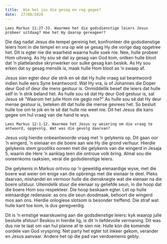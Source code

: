```yaml
---
title:  Wie het jou die gesag en reg gegee?
date:  27/08/2024
---
```


`Lees Markus 11:27-33. Waarmee het die godsdienstige leiers Jesus probeer uitdaag? Hoe het Hy daarop gereageer?`

Die dag nadat Jesus die tempel gereinig het, konfronteer die godsdienstige leiers hom in die tempel en vra op wie se gesag Hy die vorige dag opgetree het. Dit is egter nie die waarheid waarna hulle soek nie. Nee, hulle probeer Hom uitvang. As Hy sou sê dat sy gesag van God kom, ontken hulle bloot dat ’n plattelandse skrynwerker oor sulke gesag kan beskik. As Hy sou erken dat sy gesag menslik is, maak hulle Hom bloot as ’n swaap af.

Jesus sien egter deur die strik en sê dat Hy hulle vraag sal beantwoord indien hulle eers Syne beantwoord. Wat Hy vra, is of Johannes die Doper deur God of deur die mens gestuur is. Onmiddellik besef die leiers dat hulle self in ’n strik beland het. As hulle sou sê dat Hy deur God gestuur is, sal Jesus sê “Waarom het julle Hom nie geglo nie?” As hulle sou sê dat Hy deur mense gestuur is, beteken dit dat hulle die mense gevrees het. So besluit hulle toe om te jok en te sê dat hulle nie weet nie. Dit het Jesus die kans gegee om hul vraag van die hand te wys.

`Lees Markus 12:1-12. Waarmee het Jesus sy weiering om die vraag te antwoord, opgevolg. Wat was die gevolg daarvan?`

Jesus volg hierdie onbeantwoorde vraag met ’n gelykenis op. Dit gaan oor ’n wingerd, ’n eienaar en die boere aan wie Hy die grond verhuur. Hierdie gelykenis stem grootliks ooreen met die gelykenis van die wingerd in Jesaja 5, waarin die Here ’n aanklag teen die ontroue volk bring. Almal sou die ooreenkoms raaksien, veral die godsdienstige leiers.

Die gelykenis in Markus ontvou op ’n geweldig eienaardige wyse, met die boere wat weier om enige van die opbrengs met die eienaar te deel. Pleks daarvan, mishandel en vermoor hulle die diensknegte wat die eienaar na die boere uitstuur. Uiteindelik stuur die eienaar sy geliefde seun, in die hoop dat die boere Hom sou respekteer. Die hoop beskaam egter. Let op hulle eienaardige redenasie: as ons die seun doodmaak, behoort die wingerd mos aan ons. Hierdie onlogiese slotsom is besonder treffend. Die straf wat hulle kant toe kom, is dus geregverdig.

Dit is ’n ernstige waarskuwing aan die godsdienstige leiers: kyk waarop julle besluite afstuur! Beskou in hierdie lig, is dit ’n liefdevolle vermaning. Dit was dus nie te laat om van hul planne af te sien nie. Hulle kón die komende oordele van God vryspring. Net party het egter tot inkeer gekom, verander en Jesus aanvaar. Andere het op die pad van verdoemenis gebly.